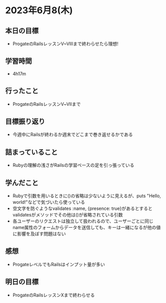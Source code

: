 # 2023年6月8(木)

## 本日の目標
- ProgateのRailsレッスンV~Ⅷまで終わらせたら理想!

## 学習時間
- 4h17m

## 行ったこと
- ProgateのRailsレッスンⅤ~Ⅶまで
   
## 目標振り返り
- 今週中にRailsが終わるか週末でどこまで巻き返せるかである

## 詰まっていること
- Rubyの理解の浅さがRailsの学習ペースの足を引っ張っている

## 学んだこと
- Rubyで引数を用いるときに()の省略は少ないように見えるが、puts "Hello, world!"などで気づいたら使っている
- 空文字を防ぐようなvalidates :name, {presence: true}があるとするとvalidatesがメソッドでその他は()が省略されている引数
- 各ユーザーのリクエストは独立して扱われるので、ユーザーごとに同じname属性のフォームからデータを送信しても、キーは一緒になるが他の値に影響を及ぼす問題はない

## 感想
- ProgateレベルでもRailsはインプット量が多い

## 明日の目標
- ProgateのRailsレッスンⅩまで終わらせる